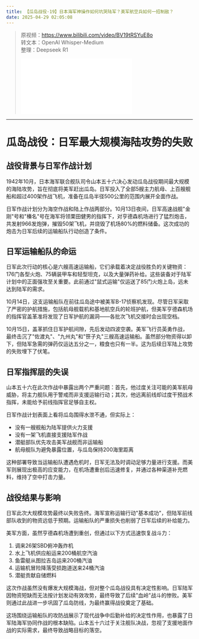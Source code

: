 ```yaml
---
title: 【瓜岛战役·19】日本海军神操作如何坑哭陆军？美军航空兵如何一招制敌？
date: 2025-04-29 02:05:08
---
```


> 原视频：https://www.bilibili.com/video/BV19tRSYuE8o<br>转文本：OpenAI Whisper-Medium<br>整理：Deepseek R1
>
> <iframe src="//player.bilibili.com/player.html?bvid=BV19tRSYuE8o&autoplay=0" scrolling="no" border="0" frameborder="no" framespacing="0" allowfullscreen="true"></iframe>

---

# 瓜岛战役：日军最大规模海陆攻势的失败

## 战役背景与日军作战计划

1942年10月，日本海军联合舰队司令山本五十六决心发动瓜岛战役期间最大规模的海陆攻势，旨在彻底将美军赶出瓜岛。日军投入了全部5艘主力航母、上百艘舰船和超过400架作战飞机，准备在瓜岛半径500公里的范围内展开全面作战。

日军作战计划分为海空作战和陆上作战两部分。10月13日夜间，日军高速战舰"金刚"号和"榛名"号在海军将领栗田健男的指挥下，对亨德森机场进行了猛烈炮击，共发射966发炮弹，摧毁50架飞机，并烧毁了机场80%的燃料储备。这次成功的炮击为日军后续的运输船队行动创造了条件。

## 日军运输船队的命运

日军此次行动的核心是六艘高速运输船，它们承载着决定战役胜负的关键物资：176门各型火炮、75辆装甲车和轻型坦克，以及大量弹药补给。这些装备对于陆军计划中的正面强攻至关重要。此前通过"鼠式运输"仅运送了85门火炮上岛，远未达到陆军的需求。

10月14日，这支运输船队在前往瓜岛途中被美军B-17侦察机发现。尽管日军采取了严密的护航措施，包括航母舰载机和基地航空兵的轮班护航，但美军亨德森机场的指挥官盖革准将发现了日军护航的漏洞——各批次飞机交接时会出现空档。

10月15日，盖革抓住日军护航间隙，先后发动四波空袭。美军飞行员英勇作战，最终击沉了"佐渡丸"、"九州丸"和"笹子丸"三艘高速运输船。虽然部分物资得以卸下，但陆军急需的弹药仅运达五分之一，粮食也只有一半。这为后续日军陆上攻势的失败埋下了伏笔。

## 日军指挥层的失误

山本五十六在此次作战中暴露出两个严重问题：首先，他过度关注可能的美军航母威胁，将主力舰队用于警戒而非支援运输行动；其次，他远离前线却过度干预战术指挥，未能给予前线指挥官足够自主权。

日军作战计划表面上看将瓜岛围得水泄不通，但实际上：
- 没有一艘舰船为陆军提供火力支援
- 没有一架飞机直接支援陆军作战
- 潜艇部队优先攻击美军战舰而非运输船
- 航母舰队为避免暴露位置，与瓜岛保持200海里距离

这种部署导致当运输船队遭遇危机时，日军无法及时调动足够力量进行支援。而美军则展现出极高的应变能力，在机场遭重创后迅速修复，并通过各种渠道补充燃料，维持了空中打击力量。

## 战役结果与影响

日军此次大规模攻势最终以失败告终。海军宣称运输行动"基本成功"，但陆军前线部队收到的物资远低于预期。运输船队的严重损失也削弱了日军后续的补给能力。

美军方面，虽然亨德森机场遭到重创，但通过以下方式迅速恢复战斗力：
1. 调来26架SBD俯冲轰炸机
2. 水上飞机供应船运来200桶航空汽油
3. 鱼雷艇从图拉吉岛运来200桶汽油
4. 运输机冒险降落受损跑道送来24桶汽油
5. 潜艇贡献自储燃料

这次作战虽然没有爆发大规模海战，但对整个瓜岛战役具有决定性影响。日军陆军因物资短缺而无法按计划发动有效攻势，最终导致了后续"血岭"战斗的惨败。美军则通过此战进一步巩固了瓜岛防线，为最终赢得战役奠定了基础。

这场围绕运输船队的攻防战展示了现代战争中后勤补给的决定性作用，也暴露了日军陆海军协同作战的根本缺陷。山本五十六过于关注舰队决战，忽视了支援地面作战的实际需求，最终导致战略目标的落空。